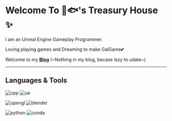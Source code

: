 # Welcome To 🫱🐟's Treasury House ✨

I am an Unreal Engine Gameplay Programmer.

Loving playing games and Dreaming to make GalGame💕

Welcome to my [**Blog**](https://www.nekonet.cn/) (~Nothing in my blog, becase lazy to udate~)

----------------------

## Languages & Tools

![cpp](https://img.shields.io/badge/-C++-darkblue?style=flat-square&logo=C%2B%2B&logoColor=fff)
![ue](https://img.shields.io/badge/-UnrealEngine-black?style=flat-square&logo=unrealengine&logoColor=fff)

![opengl](https://img.shields.io/badge/-OpenGL-darkslategray?style=flat-square&logo=opengl&logoColor=fff)
![blender](https://img.shields.io/badge/-blender-orange?style=flat-square&logo=blender&logoColor=fff)

![python](https://img.shields.io/badge/-Python-springgreen?style=flat-square&logo=Python&logoColor=fff)
![conda](https://img.shields.io/badge/-Anaconda-green?style=flat-square&logo=Anaconda&logoColor=fff)

